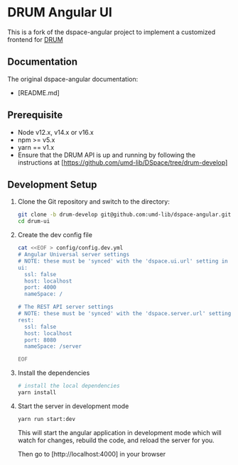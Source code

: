 # DRUM Angular UI

This is a fork of the dspace-angular project to implement a customized frontend
for [DRUM](https://github.com/umd-lib/DSpace/tree/drum-develop)

## Documentation

The original dspace-angular documentation:

- [README.md]

## Prerequisite

- Node v12.x, v14.x or v16.x
- npm >= v5.x
- yarn == v1.x
- Ensure that the DRUM API is up and running by following the instructions at [https://github.com/umd-lib/DSpace/tree/drum-develop]

## Development Setup

1. Clone the Git repository and switch to the directory:

    ```bash
    git clone -b drum-develop git@github.com:umd-lib/dspace-angular.git drum-ui
    cd drum-ui
    ```

2. Create the dev config file

    ```bash
    cat <<EOF > config/config.dev.yml
    # Angular Universal server settings
    # NOTE: these must be 'synced' with the 'dspace.ui.url' setting in your backend's local.cfg.
    ui:
      ssl: false
      host: localhost
      port: 4000
      nameSpace: /

    # The REST API server settings
    # NOTE: these must be 'synced' with the 'dspace.server.url' setting in your backend's local.cfg.
    rest:
      ssl: false
      host: localhost
      port: 8080
      nameSpace: /server

    EOF
    ```

3. Install the dependencies

    ```bash
    # install the local dependencies
    yarn install
    ```

4. Start the server in development mode

    ```bash
    yarn run start:dev
    ```

    This will start the angular application in development mode which will
    watch for changes, rebuild the code, and reload the server for you.

    Then go to [http://localhost:4000] in your browser
